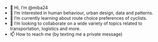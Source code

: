 - 👋 Hi, I’m @miba24
- 👀 I’m interested in human behaviour, urban design, data and patterns.
- 🌱 I’m currently learning about route choice preferences of cyclists. 
- 💞️ I’m looking to collaborate on a wide variety of topics related to transportation, logistics and more.
- 📫 How to reach me (by texting me a private message)

<!---
miba24/miba24 is a ✨ special ✨ repository because its `README.md` (this file) appears on your GitHub profile.
You can click the Preview link to take a look at your changes.
--->
